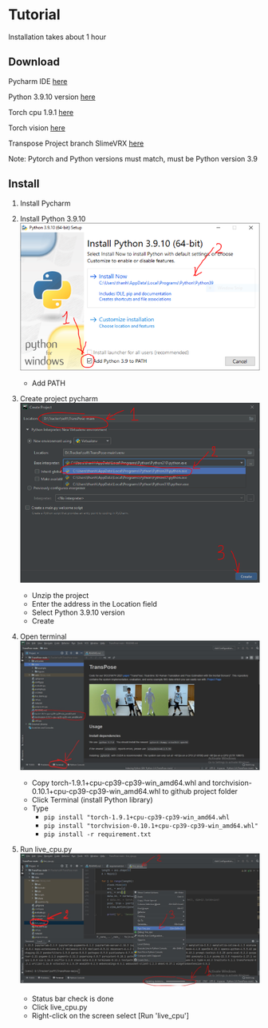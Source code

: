 # Tutorial

Installation takes about 1 hour

## Download

Pycharm IDE [here](https://www.jetbrains.com/pycharm/download/download-thanks.html?platform=windows&code=PCC)

Python 3.9.10 version [here](https://www.python.org/ftp/python/3.9.10/python-3.9.10-amd64.exe)

Torch cpu 1.9.1 [here](https://download.pytorch.org/whl/cpu/torch-1.9.1%2Bcpu-cp39-cp39-win_amd64.whl)

Torch vision [here](https://download.pytorch.org/whl/cpu/torchvision-0.10.1%2Bcpu-cp39-cp39-win_amd64.whl)

Transpose Project branch SlimeVRX [here](https://github.com/SlimeVRX/TransPose/archive/refs/heads/main.zip)

Note: Pytorch and Python versions must match, must be Python version 3.9
## Install

1. Install Pycharm
2. Install Python 3.9.10
![Python 3.9](data/figures/python3.9.PNG)
   - Add PATH
   
3. Create project pycharm
![Pycharm create project](data/figures/pycharm_create_project.PNG)
   - Unzip the project
   - Enter the address in the Location field
   - Select Python 3.9.10 version
   - Create
   
4. Open terminal
![Open terminal](data/figures/copy_torch_vision.jpg)
   - Copy torch-1.9.1+cpu-cp39-cp39-win_amd64.whl and torchvision-0.10.1+cpu-cp39-cp39-win_amd64.whl to github project folder
   - Click Terminal (install Python library)
   - Type
     - `pip install "torch-1.9.1+cpu-cp39-cp39-win_amd64.whl`
     - `pip install "torchvision-0.10.1+cpu-cp39-cp39-win_amd64.whl"`
     - `pip install -r requirement.txt`
   
5. Run live_cpu.py
![Run live cpu](data/figures/live_cpu_1.jpg)
   - Status bar check is done
   - Click live_cpu.py
   - Right-click on the screen select [Run 'live_cpu']